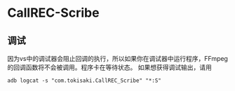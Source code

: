 # CallREC-Scribe

## 调试

因为vs中的调试器会阻止回调的执行，所以如果你在调试器中运行程序，FFmpeg的回调函数将不会被调用。程序卡在等待状态。
如果想获得调试输出，请用
```
adb logcat -s "com.tokisaki.CallREC_Scribe" "*:S"
```
